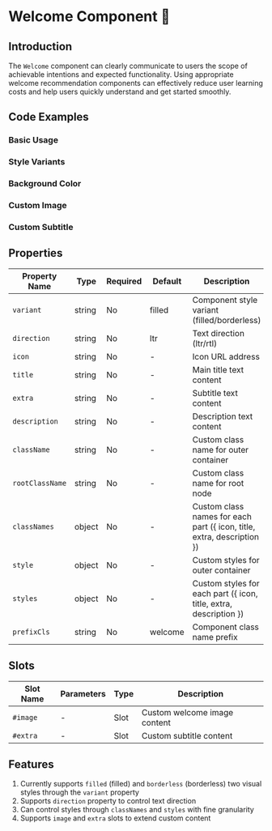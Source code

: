 # Welcome Component 🌹

## Introduction

The `Welcome` component can clearly communicate to users the scope of achievable intentions and expected functionality. Using appropriate welcome recommendation components can effectively reduce user learning costs and help users quickly understand and get started smoothly.

## Code Examples

### Basic Usage

<demo src="./demos/base.vue"></demo>

### Style Variants

<demo src="./demos/variant.vue"></demo>

### Background Color

<demo src="./demos/bg.vue"></demo>

### Custom Image

<demo src="./demos/image.vue"></demo>

### Custom Subtitle

<demo src="./demos/extra.vue"></demo>

## Properties

| Property Name   | Type   | Required | Default | Description                                                            |
| --------------- | ------ | -------- | ------- | ---------------------------------------------------------------------- |
| `variant`       | string | No       | filled  | Component style variant (filled/borderless)                            |
| `direction`     | string | No       | ltr     | Text direction (ltr/rtl)                                               |
| `icon`          | string | No       | -       | Icon URL address                                                       |
| `title`         | string | No       | -       | Main title text content                                                |
| `extra`         | string | No       | -       | Subtitle text content                                                  |
| `description`   | string | No       | -       | Description text content                                               |
| `className`     | string | No       | -       | Custom class name for outer container                                  |
| `rootClassName` | string | No       | -       | Custom class name for root node                                        |
| `classNames`    | object | No       | -       | Custom class names for each part ({ icon, title, extra, description }) |
| `style`         | object | No       | -       | Custom styles for outer container                                      |
| `styles`        | object | No       | -       | Custom styles for each part ({ icon, title, extra, description })      |
| `prefixCls`     | string | No       | welcome | Component class name prefix                                            |

## Slots

| Slot Name | Parameters | Type | Description                  |
| --------- | ---------- | ---- | ---------------------------- |
| `#image`  | -          | Slot | Custom welcome image content |
| `#extra`  | -          | Slot | Custom subtitle content      |

## Features

1. Currently supports `filled` (filled) and `borderless` (borderless) two visual styles through the `variant` property
2. Supports `direction` property to control text direction
3. Can control styles through `classNames` and `styles` with fine granularity
4. Supports `image` and `extra` slots to extend custom content
